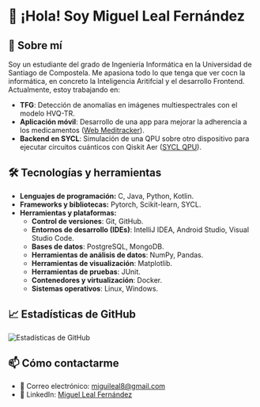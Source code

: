 # 👋 ¡Hola! Soy Miguel Leal Fernández

## 💼 Sobre mí

Soy un estudiante del grado de Ingeniería Informática en la Universidad de Santiago de Compostela. Me apasiona todo lo que tenga que ver cocn la informática, en concreto la Inteligencia Aritifcial y el desarrollo Frontend. Actualmente, estoy trabajando en:
- **TFG**: Detección de anomalías en imágenes multiespectrales con el modelo HVQ-TR.
- **Aplicación móvil**: Desarrollo de una app para mejorar la adherencia a los medicamentos ([Web Meditracker](https://www.meditracker.eu/)).
- **Backend en SYCL**: Simulación de una QPU sobre otro dispositivo para ejecutar circuitos cuánticos con Qiskit Aer ([SYCL QPU](https://github.com/MiguiLeal8/llvm/tree/feature/qpu_selector)).

## 🛠️ Tecnologías y herramientas

- **Lenguajes de programación:** C, Java, Python, Kotlin.
- **Frameworks y bibliotecas:** Pytorch, Scikit-learn, SYCL.
- **Herramientas y plataformas:** 
  - **Control de versiones**: Git, GitHub.
  - **Entornos de desarrollo (IDEs)**: IntelliJ IDEA, Android Studio, Visual Studio Code.
  - **Bases de datos**: PostgreSQL, MongoDB.
  - **Herramientas de análisis de datos**: NumPy, Pandas.
  - **Herramientas de visualización**: Matplotlib.
  - **Herramientas de pruebas**: JUnit.
  - **Contenedores y virtualización**: Docker.
  - **Sistemas operativos**: Linux, Windows.

## 📈 Estadísticas de GitHub

![Estadísticas de GitHub](https://github-readme-stats.vercel.app/api?username=MiguiLeal8&show_icons=true&theme=radical)

## 📫 Cómo contactarme

- 📧 Correo electrónico: [miguileal8@gmail.com](mailto:miguileal8@gmail.com)
- 💼 LinkedIn: [Miguel Leal Fernández](https://www.linkedin.com/in/miguel-leal-fernandez-6a0852329)

